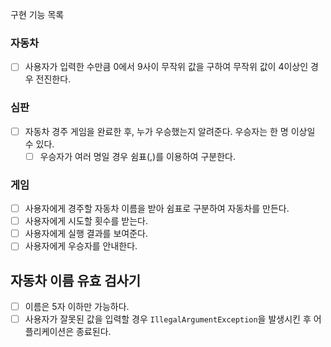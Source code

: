 구현 기능 목록

### 자동차

- [ ] 사용자가 입력한 수만큼 0에서 9사이 무작위 값을 구하여 무작위 값이 4이상인 경우 전진한다.

### 심판

- [ ] 자동차 경주 게임을 완료한 후, 누가 우승했는지 알려준다. 우승자는 한 명 이상일 수 있다.
  - [ ] 우승자가 여러 명일 경우 쉼표(,)를 이용하여 구분한다.

### 게임

- [ ] 사용자에게 경주할 자동차 이름을 받아 쉼표로 구분하여 자동차를 만든다.
- [ ] 사용자에게 시도할 횟수를 받는다.
- [ ] 사용자에게 실행 결과를 보여준다.
- [ ] 사용자에게 우승자를 안내한다.

## 자동차 이름 유효 검사기

- [ ] 이름은 5자 이하만 가능하다.
- [ ] 사용자가 잘못된 값을 입력할 경우 `IllegalArgumentException`을 발생시킨 후 어플리케이션은 종료된다.
